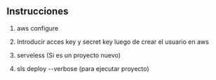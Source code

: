 ## Instrucciones

1) aws configure

2) Introducir acces key y secret key luego de crear el usuario en aws

3) serveless  (Si es un proyecto nuevo)

4) sls deploy --verbose (para ejecutar proyecto)
